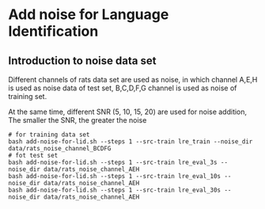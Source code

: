 # Add noise for Language Identification

## Introduction to noise data set
Different channels of rats data set are used as noise, in which channel A,E,H is used as noise data of test set,
B,C,D,F,G channel is used as noise of training set.

At the same time, different SNR (5, 10, 15, 20) are used for noise addition, The smaller the SNR, the greater the noise


```
# for training data set
bash add-noise-for-lid.sh --steps 1 --src-train lre_train --noise_dir data/rats_noise_channel_BCDFG
# fot test set
bash add-noise-for-lid.sh --steps 1 --src-train lre_eval_3s --noise_dir data/rats_noise_channel_AEH
bash add-noise-for-lid.sh --steps 1 --src-train lre_eval_10s --noise_dir data/rats_noise_channel_AEH
bash add-noise-for-lid.sh --steps 1 --src-train lre_eval_30s --noise_dir data/rats_noise_channel_AEH
```

